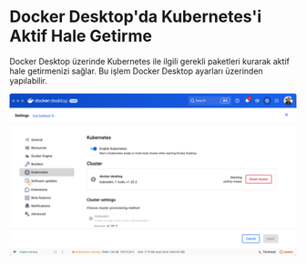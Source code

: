 # Docker Desktop'da Kubernetes'i Aktif Hale Getirme

Docker Desktop üzerinde Kubernetes ile ilgili gerekli paketleri kurarak aktif hale getirmenizi sağlar. Bu işlem Docker
Desktop ayarları üzerinden yapılabilir.

![Docker Desktop Kubernetes Aktivasyonu](/assets/03.01.png)
